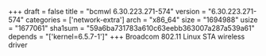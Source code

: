 +++
draft = false
title = "bcmwl 6.30.223.271-574"
version = "6.30.223.271-574"
categories = ['network-extra']
arch = "x86_64"
size = "1694988"
usize = "1677061"
sha1sum = "59a6ba731783a610c63eebb363007a287a539a61"
depends = "['kernel=6.5.7-1']"
+++
Broadcom 802.11 Linux STA wireless driver